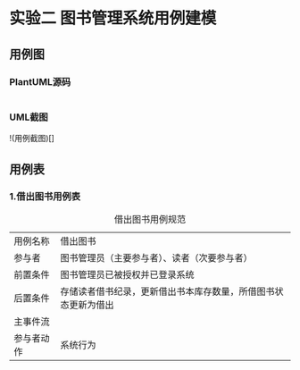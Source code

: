 # 实验二 图书管理系统用例建模

## 用例图
### PlantUML源码
```flow js

```
### UML截图
!(用例截图)[]

## 用例表

### 1.借出图书用例表
<table>
<caption>借出图书用例规范</caption>
<tr>
<td>用例名称</td><td>借出图书</td>
</tr>
<tr>
<td>参与者</td><td>图书管理员（主要参与者）、读者（次要参与者）</td>
</tr>
<tr>
<td>前置条件</td><td>图书管理员已被授权并已登录系统</td>
</tr>
<tr>
<td>后置条件</td><td>存储读者借书纪录，更新借出书本库存数量，所借图书状态更新为借出</td>
</tr>
<tr>
<td colspan="2">主事件流</td>
</tr>
<tr>
<td>参与者动作</td>
<td>系统行为</td>
</tr>
</table>